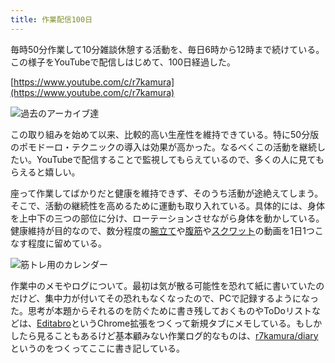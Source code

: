 ```yaml
---
title: 作業配信100日
---
```

毎時50分作業して10分雑談休憩する活動を、毎日6時から12時まで続けている。この様子をYouTubeで配信しはじめて、100日経過した。

[https://www.youtube.com/c/r7kamura](https://www.youtube.com/c/r7kamura)

![](https://lh3.googleusercontent.com/docs/ADP-6oFuhvpBHDTIAo6JrI_DrRqpnnfRDptzZx4bHJvYjgdUAq85dzM_xxnqKwssTarXweku1gUZfrQPNv05UIsFI3bUOjzImFVQKWx4YA8loStiTaSftesQDvjTQfnMFIKzDH2K1-5uFk67jEuD9htVUGPJsmaB5KUZWj8ZDcZQQGwkR4GvYaB2c0hSVm1-dAOD5wTz0hyNFVfqKpJFC_bzPY0TH49BeW_bKeiQwzMUGWWJc0MQ3A87nIju6QwytqpcHF4vNXSEw1PM5e_aVdsoOzwxQ5S8V33sb1kWkXCHblZvS64ZYzQiPRfWhOD2A0HXq4GyhHCbHQrAmVrvlsfSIGUbNvsLniGbFTjsxGNXz43Ev8poNiYxUK3cdT-03l67aomzlZDajZtXCfkVS0sytwxAAUIfsGTNawbx_LSGN3xZiCC6PeK-lxPad8N4s3ww2prZ9hiyFlIIAUTx256JAWWKMdH_yLP4jTScgJr1ycqz36xbmTPqtX2qPP_7-kEHMj-uPE6cjj8Cf5abwgBwECUqN0IfoopvGNGtvTs-_hFBbGq7m5wlquEZ2tM6ovUDjNq2chDTxt4T9r2E--ASgsIxfpP70pM7uURbfX2aY4wIGBHV6in-BTuPwJLCSi7-E7hcOAeJM-B4IoakecHB_cSNtM-WidCDwGvU9BGB7mk5wN-M6LYbSmREIWzA4k3_A4T_JO_lBa9c2WQryvhxHXmGp2VSSuL6gbK_TXZEHny9H-9D5tyR8UvSp-etGtqkY8Y4g35D-Og9rr6-hSiV-vGBW9YqjRYfUpGM_ir0VK835x_tmZVynDVIpwNzVYjGzRSkke6FgCHNcRXuM60rn-le0LWt8kdc7kJZVcCXCN_JOqhqjM29tb9_GOo29XXhSomgiX28YZ9fi9wcJ2rONBwKW4Wy2DvPgDX2racgmk8kz4CPq7l3TAP57xO0glNctKREfl8x8m1VXM2R0MbpLKKZhW_Txuiei7Rel5lfsg6nF3YaZoFLo5cMYWL8MGBGEkvDTNx1rR1jjoNhtaTwE6-_3YSbmeJUTFzogn8BZXCOTD1F51cWFo5ezEDCb8w8NEE-HmzH9V1_E62BfREY_zaZqZB8UvitddK1nWuhQA6IqTo0Uwbih-VmGz-oJjhWAhpy8kcrckEst5sXYHmbgHMfhJ_wd1sF5g7O5cwSZTWcy0IAq-KzfTIYZk8JokOcL-ghPcGSDapBNlOXTXyMUtECviW58lVeo4oWktKlKrRyCkkRIw "過去のアーカイブ達")

この取り組みを始めて以来、比較的高い生産性を維持できている。特に50分版のポモドーロ・テクニックの導入は効果が高かった。なるべくこの活動を継続したい。YouTubeで配信することで監視してもらえているので、多くの人に見てもらえると嬉しい。

座って作業してばかりだと健康を維持できず、そのうち活動が途絶えてしまう。そこで、活動の継続性を高めるために運動も取り入れている。具体的には、身体を上中下の三つの部位に分け、ローテーションさせながら身体を動かしている。健康維持が目的なので、数分程度の[腕立て](https://www.youtube.com/watch?v=AL6KJ4gPx0c)や[腹筋](https://www.youtube.com/watch?v=RXlnM5K6vMc)や[スクワット](https://www.youtube.com/watch?v=LOuh44mpQRg)の動画を1日1つこなす程度に留めている。

![](https://lh3.googleusercontent.com/docs/ADP-6oFMiNogn6RNeiF_UzrvLEOY0MEOiajEMpWkVXEW5jK5CNsCcfgscLOX63O4SnAXWNEYu8U2AP6dZz0mRjVSS2u-Krc3uXImCouJxSNA1_G6DKtT1bPIOUDVA21it4GxLYHPM9dUsyw_naFUcbDo3liZHE-awgdlMgWwxLyrLFbD2vNTeir-WOK-sFf2KJ7L--XPCPLCnlFBwcQiD4_fSuLJV7BqCD5OWYQRJPc7BRtPnfYgHCOt2A7mA3msDV0pSsHneYpJMhh6mpv8MDPwihj5TtGO5enY5BzgLRCEiKIdTvrkV7mXqxFVQpOnTHDt-RLIIsFgkAJD3tg5R5My8SysWSfDkKaSkb9tliwztv_26hHCR5ZVzlyZBhcmksWHt_CmJJvQsT3PZmlZXmk0q4zNaHXqeJO9jcfONfIR3rCDtvMqRX1UVZoAv-M2zItCfXmOo82cy-wml8fKDUWU1_jdtROcHDwwVI5pFQ-psM7CAds23i0t40Aap2KSeoKLIBwWLyXYSxLBrxg4wV9RoRaIToRek_CLjKr2KoVMXpCEfLV8vMYDThL6cs_BGi-UtBmJzfbFllxC9V3RWzpmsUAlECS3D-Rj_Wwr6vv6luBjxt3Qbf-1Jh0-UqOr-wZ8EmPdD3_ju0JaUDUPhw_zuU__rGwvDWxF_ITwHdRyQ7WWLHp_t-yPepWwKJOw6DQy2doYbqMgv0suVtT4KLT3C5pSU5lEL_3LNO2KJC7cCwmoX8tcGwKqy0spGOevRaxbD3V1bxAYze4JMW4wCpkQ8FVM6pRGc_IxHa_RF2VyMaLge_aelX6hm69KlaVEk5q85w9odNHhLprb3kJvr6Y6lwill6XUwIBL7mpPH6VI6UKKfm5zhNEJFSjqxEiVnB8kayvpvdkUpxxr8w2GzPJ6V3sktVQcGasrINND9thvWK0n0cX7bs_rS5F4H_9NgUI_01Q_J3AKyTVKV7We9PLk-fjHUkIH9JBL2NMZ3tXMtLYrV_xMrjJwZ9AfgA-PLLRZ1MJhZkXsS6A3bF0YPAcKpyWtpk9qSJZoXnG37v5lyVx2iaL3qQp8BnrfB72ccwI4A-K7lTTbOLbk2vM8dKeEQV68qp4-MCkF2sFSLf2yd5aszuiWV2I0rNjMiejMsKELmHdEPkYF6K_LwRgVS24Q5JP21Nv_jibdUkNMJ3tkNE6R8chPZrRyAB3WOx49ADNQjz3-rNwqELxBa4zPfQBL4kGHiHzgJDdChD3zlifKqm8tTyDv "筋トレ用のカレンダー")

作業中のメモやログについて。最初は気が散る可能性を恐れて紙に書いていたのだけど、集中力が付いてその恐れもなくなったので、PCで記録するようになった。思考が本題からそれるのを防ぐために書き残しておくものやToDoリストなどは、[Editabro](https://chrome.google.com/webstore/detail/editabro/eodgdnjgkjjlohklhoaapfhghgcoihmf)というChrome拡張をつくって新規タブにメモしている。もしかしたら見ることもあるけど基本顧みない作業ログ的なものは、[r7kamura/diary](https://r7kamura.github.io/diary/)というのをつくってここに書き記している。
